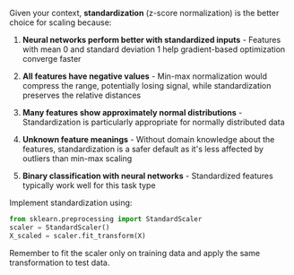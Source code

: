 









Given your context, **standardization** (z-score normalization) is the better choice for scaling because:

1. **Neural networks perform better with standardized inputs** - Features with mean 0 and standard deviation 1 help gradient-based optimization converge faster

2. **All features have negative values** - Min-max normalization would compress the range, potentially losing signal, while standardization preserves the relative distances

3. **Many features show approximately normal distributions** - Standardization is particularly appropriate for normally distributed data

4. **Unknown feature meanings** - Without domain knowledge about the features, standardization is a safer default as it's less affected by outliers than min-max scaling

5. **Binary classification with neural networks** - Standardized features typically work well for this task type

Implement standardization using:
```python
from sklearn.preprocessing import StandardScaler
scaler = StandardScaler()
X_scaled = scaler.fit_transform(X)
```

Remember to fit the scaler only on training data and apply the same transformation to test data.

